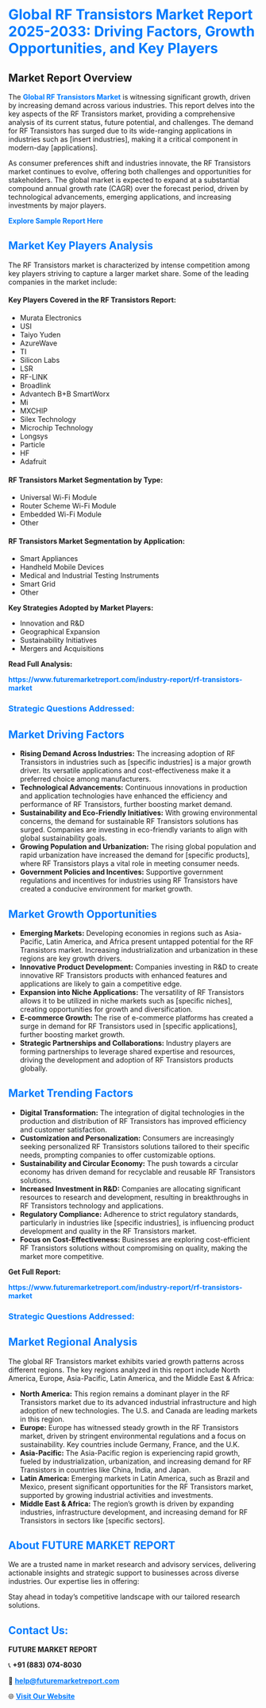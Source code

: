 <h1 style="color: #007BFF;">Global RF Transistors Market Report 2025-2033: Driving Factors, Growth Opportunities, and Key Players</h1>

<section id="overview">
<h2>Market Report Overview</h2>
<p>The <a href="https://www.futuremarketreport.com/industry-report/rf-transistors-market" style="color: #007BFF; text-decoration: none;"><strong>Global RF Transistors Market</strong></a> is witnessing significant growth, driven by increasing demand across various industries. This report delves into the key aspects of the RF Transistors market, providing a comprehensive analysis of its current status, future potential, and challenges. The demand for RF Transistors has surged due to its wide-ranging applications in industries such as [insert industries], making it a critical component in modern-day [applications].</p>
<p>As consumer preferences shift and industries innovate, the RF Transistors market continues to evolve, offering both challenges and opportunities for stakeholders. The global market is expected to expand at a substantial compound annual growth rate (CAGR) over the forecast period, driven by technological advancements, emerging applications, and increasing investments by major players.</p>
</section>

<section id="overview">
<p><a href="https://www.futuremarketreport.com/request-sample/reportId=32761" style="color: #007BFF; text-decoration: none;"><strong>Explore Sample Report Here</strong></a></p>
</section>

<section id="key-players">
<h2 style="color: #007BFF;">Market Key Players Analysis</h2>
<p>The RF Transistors market is characterized by intense competition among key players striving to capture a larger market share. Some of the leading companies in the market include:</p>
<h4>Key Players Covered in the RF Transistors Report:</h4>
<ul><li>Murata Electronics</li><li>USI</li><li>Taiyo Yuden</li><li>AzureWave</li><li>TI</li><li>Silicon Labs</li><li>LSR</li><li>RF-LINK</li><li>Broadlink</li><li>Advantech B+B SmartWorx</li><li>Mi</li><li>MXCHIP</li><li>Silex Technology</li><li>Microchip Technology</li><li>Longsys</li><li>Particle</li><li>HF</li><li>Adafruit</li></ul>
<h4>RF Transistors Market Segmentation by Type:</h4>
<ul><li>Universal Wi-Fi Module</li><li>Router Scheme Wi-Fi Module</li><li>Embedded Wi-Fi Module</li><li>Other</li></ul>

<h4>RF Transistors Market Segmentation by Application:</h4>
<ul><li>Smart Appliances</li><li>Handheld Mobile Devices</li><li>Medical and Industrial Testing Instruments</li><li>Smart Grid</li><li>Other</li></ul>
<p><strong>Key Strategies Adopted by Market Players:</strong></p>
<ul>
<li>Innovation and R&D</li>
<li>Geographical Expansion</li>
<li>Sustainability Initiatives</li>
<li>Mergers and Acquisitions</li>
</ul>
</section>

<section>
<p><strong>Read Full Analysis: </strong></p><a href="https://www.futuremarketreport.com/industry-report/rf-transistors-market" style="color: #007BFF; text-decoration: none;"><strong>https://www.futuremarketreport.com/industry-report/rf-transistors-market</strong></a>
<h3 style="color: #007BFF;">Strategic Questions Addressed:</h3>
</section>

<section id="driving-factors">
<h2 style="color: #007BFF;">Market Driving Factors</h2>
<ul>
<li><strong>Rising Demand Across Industries:</strong> The increasing adoption of RF Transistors in industries such as [specific industries] is a major growth driver. Its versatile applications and cost-effectiveness make it a preferred choice among manufacturers.</li>
<li><strong>Technological Advancements:</strong> Continuous innovations in production and application technologies have enhanced the efficiency and performance of RF Transistors, further boosting market demand.</li>
<li><strong>Sustainability and Eco-Friendly Initiatives:</strong> With growing environmental concerns, the demand for sustainable RF Transistors solutions has surged. Companies are investing in eco-friendly variants to align with global sustainability goals.</li>
<li><strong>Growing Population and Urbanization:</strong> The rising global population and rapid urbanization have increased the demand for [specific products], where RF Transistors plays a vital role in meeting consumer needs.</li>
<li><strong>Government Policies and Incentives:</strong> Supportive government regulations and incentives for industries using RF Transistors have created a conducive environment for market growth.</li>
</ul>
</section>

<section id="growth-opportunities">
<h2 style="color: #007BFF;">Market Growth Opportunities</h2>
<ul>
<li><strong>Emerging Markets:</strong> Developing economies in regions such as Asia-Pacific, Latin America, and Africa present untapped potential for the RF Transistors market. Increasing industrialization and urbanization in these regions are key growth drivers.</li>
<li><strong>Innovative Product Development:</strong> Companies investing in R&D to create innovative RF Transistors products with enhanced features and applications are likely to gain a competitive edge.</li>
<li><strong>Expansion into Niche Applications:</strong> The versatility of RF Transistors allows it to be utilized in niche markets such as [specific niches], creating opportunities for growth and diversification.</li>
<li><strong>E-commerce Growth:</strong> The rise of e-commerce platforms has created a surge in demand for RF Transistors used in [specific applications], further boosting market growth.</li>
<li><strong>Strategic Partnerships and Collaborations:</strong> Industry players are forming partnerships to leverage shared expertise and resources, driving the development and adoption of RF Transistors products globally.</li>
</ul>
</section>

<section id="trending-factors">
<h2 style="color: #007BFF;">Market Trending Factors</h2>
<ul>
<li><strong>Digital Transformation:</strong> The integration of digital technologies in the production and distribution of RF Transistors has improved efficiency and customer satisfaction.</li>
<li><strong>Customization and Personalization:</strong> Consumers are increasingly seeking personalized RF Transistors solutions tailored to their specific needs, prompting companies to offer customizable options.</li>
<li><strong>Sustainability and Circular Economy:</strong> The push towards a circular economy has driven demand for recyclable and reusable RF Transistors solutions.</li>
<li><strong>Increased Investment in R&D:</strong> Companies are allocating significant resources to research and development, resulting in breakthroughs in RF Transistors technology and applications.</li>
<li><strong>Regulatory Compliance:</strong> Adherence to strict regulatory standards, particularly in industries like [specific industries], is influencing product development and quality in the RF Transistors market.</li>
<li><strong>Focus on Cost-Effectiveness:</strong> Businesses are exploring cost-efficient RF Transistors solutions without compromising on quality, making the market more competitive.</li>
</ul>
</section>

<section>
<p><strong>Get Full Report: </strong></p><a href="https://www.futuremarketreport.com/industry-report/rf-transistors-market" style="color: #007BFF; text-decoration: none;"><strong>https://www.futuremarketreport.com/industry-report/rf-transistors-market</strong></a>
<h3 style="color: #007BFF;">Strategic Questions Addressed:</h3>
</section>


<section id="regional-analysis">
<h2 style="color: #007BFF;">Market Regional Analysis</h2>
<p>The global RF Transistors market exhibits varied growth patterns across different regions. The key regions analyzed in this report include North America, Europe, Asia-Pacific, Latin America, and the Middle East & Africa:</p>
<ul>
<li><strong>North America:</strong> This region remains a dominant player in the RF Transistors market due to its advanced industrial infrastructure and high adoption of new technologies. The U.S. and Canada are leading markets in this region.</li>
<li><strong>Europe:</strong> Europe has witnessed steady growth in the RF Transistors market, driven by stringent environmental regulations and a focus on sustainability. Key countries include Germany, France, and the U.K.</li>
<li><strong>Asia-Pacific:</strong> The Asia-Pacific region is experiencing rapid growth, fueled by industrialization, urbanization, and increasing demand for RF Transistors in countries like China, India, and Japan.</li>
<li><strong>Latin America:</strong> Emerging markets in Latin America, such as Brazil and Mexico, present significant opportunities for the RF Transistors market, supported by growing industrial activities and investments.</li>
<li><strong>Middle East & Africa:</strong> The region’s growth is driven by expanding industries, infrastructure development, and increasing demand for RF Transistors in sectors like [specific sectors].</li>
</ul>
</section>

<footer>
<h2 style="color: #007BFF;">About FUTURE MARKET REPORT</h2>
<p>We are a trusted name in market research and advisory services, delivering actionable insights and strategic support to businesses across diverse industries. Our expertise lies in offering:</p>

<p>Stay ahead in today’s competitive landscape with our tailored research solutions.</p>

<h2 style="color: #007BFF;">Contact Us:</h2>
<p><strong>FUTURE MARKET REPORT</strong></p>
<p>📞 <strong>+91 (883) 074-8030</strong></p>
<p>📧 <strong><a href="mailto:help@futuremarketreport.com" style="color: #007BFF;">help@futuremarketreport.com</a></strong></p>
<p>🌐 <strong><a href="https://www.futuremarketreport.com/" style="color: #007BFF;">Visit Our Website</a></strong></p>
</footer>
